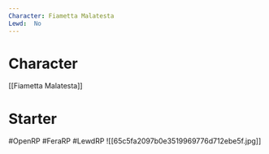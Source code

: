 ```yaml
---
Character: Fiametta Malatesta
Lewd:  No
---
```

# Character
[[Fiametta Malatesta]]

# Starter


#OpenRP #FeraRP #LewdRP
![[65c5fa2097b0e3519969776d712ebe5f.jpg]]